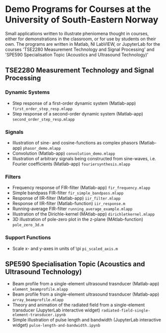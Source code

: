 # Demo Programs for Courses at the University of South-Eastern Norway

Small applications written to illustrate pheniomena thought in courses, either for demonstrations in the classroom, or for use by  students on their own.
The programs are written in Matlab, NI LabVIEW, or JupyterLab for the courses 'TSE2280 Measurement Technology and Signal Processing' and 'SPE590 Specialisation Topic (Acoustics and Ultrasound Technology)'

## TSE2280 Measurement Technology and Signal Processing

### Dynamic Systems
- Step response of a first-order dynamic system (Matlab-app) `first_order_step_resp.mlapp`
- Step response of a second-order dynamic system (Matlab-app) `second_order_step_resp.mlapp`

### Signals
- Illustration of sine- and cosine-functions as complex phasors (Matlab-app) `phasor_demo.mlapp`
- Convolution (Matlab-app) `convolution_demo.mlapp`
- Illustration of arbitrary signals being constructed from sine-waves, i.e. Fourier coefficients (Matlab-app) `fouriersynthesis.mlapp`

### Filters
- Frequency response of FIR-filter (Matlab-app) `fir_frequency.mlapp`
- Simple bandpass FIR-filter `fir_simple_bandpass.mlapp` 
- Response of IIR-filter (Matlab-app) `iir_filter.mlapp`
- Response of IIR-filter (Matlab-function) `iir_response.m`
- Running-average FIR-filter `running_average_example.mlapp`
- Illustration of the Dirichle-kernel (MAtlab-app) `dirichletkernel.mlapp`
- 3D illustration of pole-zero plot in the z-plane (MAtlab-function) `pole_zero_3d.m`
  
### Support Functions
- Scale x- and y-axes in units of \pi `pi_scaled_axis.m`

## SPE590 Specialisation Topic (Acoustics and Ultrasound Technology)
- Beam profile from a single-element ultrasound trasnducer (Matlab-app) `element_beamprofile.mlapp`
- Beam profile from a single-element ultrasound trasnducer (Matlab-app) `array_beamprofile.mlapp`
- Theory and animation of the radiated field from a single-element transducer (JupyterLab interactive widget) `radiated-field-single-element-transducer.ipynb`
- Simple illustration of pulse length and bandwidth (JupyterLab interactive widget) `pulse-length-and-bandwidth.ipynb`
  

